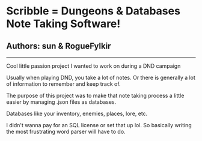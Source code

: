 # Scribble = Dungeons & Databases Note Taking Software!
## Authors: sun & RogueFylkir
---

Cool little passion project I wanted to work on during a DND campaign

Usually when playing DND, you take a lot of notes. Or there is generally a lot of information to remember and keep track of. 

The purpose of this project was to make that note taking process a little easier by managing .json files as databases.

Databases like your inventory, enemies, places, lore, etc.

I didn't wanna pay for an SQL license or set that up lol. So basically writing the most frustrating word parser will have to do.
